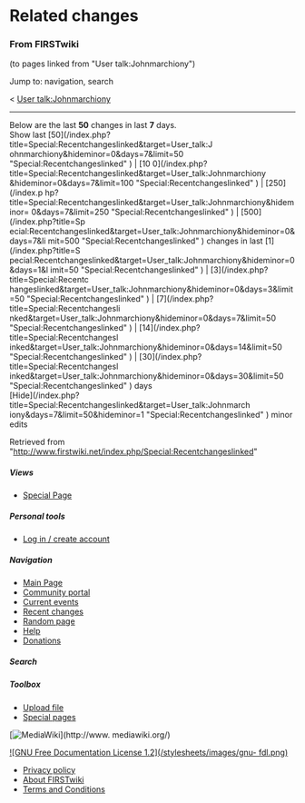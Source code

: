 # Related changes

### From FIRSTwiki

(to pages linked from "User talk:Johnmarchiony")

Jump to: navigation, search

&lt; [User
talk:Johnmarchiony](/index.php?title=User_talk:Johnmarchiony&redirect=no "User
talk:Johnmarchiony" )  

* * *

Below are the last **50** changes in last **7** days.  
Show last [50](/index.php?title=Special:Recentchangeslinked&target=User_talk:J
ohnmarchiony&hideminor=0&days=7&limit=50 "Special:Recentchangeslinked" ) | [10
0](/index.php?title=Special:Recentchangeslinked&target=User_talk:Johnmarchiony
&hideminor=0&days=7&limit=100 "Special:Recentchangeslinked" ) | [250](/index.p
hp?title=Special:Recentchangeslinked&target=User_talk:Johnmarchiony&hideminor=
0&days=7&limit=250 "Special:Recentchangeslinked" ) | [500](/index.php?title=Sp
ecial:Recentchangeslinked&target=User_talk:Johnmarchiony&hideminor=0&days=7&li
mit=500 "Special:Recentchangeslinked" ) changes in last [1](/index.php?title=S
pecial:Recentchangeslinked&target=User_talk:Johnmarchiony&hideminor=0&days=1&l
imit=50 "Special:Recentchangeslinked" ) | [3](/index.php?title=Special:Recentc
hangeslinked&target=User_talk:Johnmarchiony&hideminor=0&days=3&limit=50
"Special:Recentchangeslinked" ) | [7](/index.php?title=Special:Recentchangesli
nked&target=User_talk:Johnmarchiony&hideminor=0&days=7&limit=50
"Special:Recentchangeslinked" ) | [14](/index.php?title=Special:Recentchangesl
inked&target=User_talk:Johnmarchiony&hideminor=0&days=14&limit=50
"Special:Recentchangeslinked" ) | [30](/index.php?title=Special:Recentchangesl
inked&target=User_talk:Johnmarchiony&hideminor=0&days=30&limit=50
"Special:Recentchangeslinked" ) days  
[Hide](/index.php?title=Special:Recentchangeslinked&target=User_talk:Johnmarch
iony&days=7&limit=50&hideminor=1 "Special:Recentchangeslinked" ) minor edits

Retrieved from
"<http://www.firstwiki.net/index.php/Special:Recentchangeslinked>"

##### Views

  * [Special Page](/index.php/Special:Recentchangeslinked/User_talk:Johnmarchiony)

##### Personal tools

  * [Log in / create account](/index.php?title=Special:Userlogin&returnto=Special:Recentchangeslinked)

[](/index.php/Main_Page "Main Page" )

##### Navigation

  * [Main Page](/index.php/Main_Page)
  * [Community portal](/index.php/FIRSTwiki:Community_portal)
  * [Current events](/index.php/Current_events)
  * [Recent changes](/index.php/Special:Recentchanges)
  * [Random page](/index.php/Special:Random)
  * [Help](/index.php/Help:Contents)
  * [Donations](/index.php/FIRSTwiki:Site_support)

##### Search



##### Toolbox

  * [Upload file](/index.php/Special:Upload)
  * [Special pages](/index.php/Special:Specialpages)

[![MediaWiki](/skins/common/images/poweredby_mediawiki_88x31.png)](http://www.
mediawiki.org/)

[![GNU Free Documentation License 1.2](/stylesheets/images/gnu-
fdl.png)](http://www.gnu.org/copyleft/fdl.html)

  * [Privacy policy](/index.php/FIRSTwiki:Privacy_policy "FIRSTwiki:Privacy policy" )
  * [About FIRSTwiki](/index.php/FIRSTwiki:About "FIRSTwiki:About" )
  * [Terms and Conditions](/index.php/FIRSTwiki:Terms_and_conditions "FIRSTwiki:Terms and conditions" )

